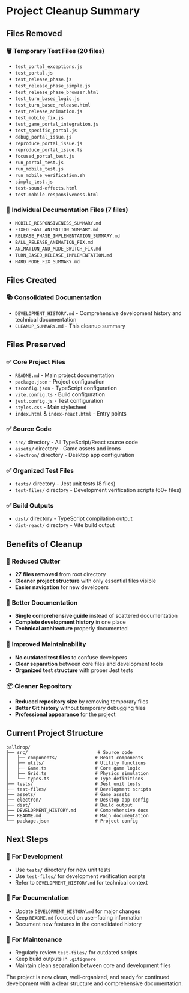 # Project Cleanup Summary

## Files Removed

### 🗑️ **Temporary Test Files (20 files)**
- `test_portal_exceptions.js`
- `test_portal.js` 
- `test_release_phase.js`
- `test_release_phase_simple.js`
- `test_release_phase_browser.html`
- `test_turn_based_logic.js`
- `test_turn_based_release.html`
- `test_release_animation.js`
- `test_mobile_fix.js`
- `test_game_portal_integration.js`
- `test_specific_portal.js`
- `debug_portal_issue.js`
- `reproduce_portal_issue.js`
- `reproduce_portal_issue.ts`
- `focused_portal_test.js`
- `run_portal_test.js`
- `run_mobile_test.js`
- `run_mobile_verification.sh`
- `simple_test.js`
- `test-sound-effects.html`
- `test-mobile-responsiveness.html`

### 📄 **Individual Documentation Files (7 files)**
- `MOBILE_RESPONSIVENESS_SUMMARY.md`
- `FIXED_FAST_ANIMATION_SUMMARY.md`
- `RELEASE_PHASE_IMPLEMENTATION_SUMMARY.md`
- `BALL_RELEASE_ANIMATION_FIX.md`
- `ANIMATION_AND_MODE_SWITCH_FIX.md`
- `TURN_BASED_RELEASE_IMPLEMENTATION.md`
- `HARD_MODE_FIX_SUMMARY.md`

## Files Created

### 📚 **Consolidated Documentation**
- `DEVELOPMENT_HISTORY.md` - Comprehensive development history and technical documentation
- `CLEANUP_SUMMARY.md` - This cleanup summary

## Files Preserved

### ✅ **Core Project Files**
- `README.md` - Main project documentation
- `package.json` - Project configuration
- `tsconfig.json` - TypeScript configuration
- `vite.config.ts` - Build configuration
- `jest.config.js` - Test configuration
- `styles.css` - Main stylesheet
- `index.html` & `index-react.html` - Entry points

### ✅ **Source Code**
- `src/` directory - All TypeScript/React source code
- `assets/` directory - Game assets and icons
- `electron/` directory - Desktop app configuration

### ✅ **Organized Test Files**
- `tests/` directory - Jest unit tests (8 files)
- `test-files/` directory - Development verification scripts (60+ files)

### ✅ **Build Outputs**
- `dist/` directory - TypeScript compilation output
- `dist-react/` directory - Vite build output

## Benefits of Cleanup

### 🎯 **Reduced Clutter**
- **27 files removed** from root directory
- **Cleaner project structure** with only essential files visible
- **Easier navigation** for new developers

### 📖 **Better Documentation**
- **Single comprehensive guide** instead of scattered documentation
- **Complete development history** in one place
- **Technical architecture** properly documented

### 🔧 **Improved Maintainability**
- **No outdated test files** to confuse developers
- **Clear separation** between core files and development tools
- **Organized test structure** with proper Jest tests

### 📦 **Cleaner Repository**
- **Reduced repository size** by removing temporary files
- **Better Git history** without temporary debugging files
- **Professional appearance** for the project

## Current Project Structure

```
balldrop/
├── src/                          # Source code
│   ├── components/              # React components
│   ├── utils/                   # Utility functions
│   ├── Game.ts                  # Core game logic
│   ├── Grid.ts                  # Physics simulation
│   └── types.ts                 # Type definitions
├── tests/                       # Jest unit tests
├── test-files/                  # Development scripts
├── assets/                      # Game assets
├── electron/                    # Desktop app config
├── dist/                        # Build output
├── DEVELOPMENT_HISTORY.md       # Comprehensive docs
├── README.md                    # Main documentation
└── package.json                 # Project config
```

## Next Steps

### 🚀 **For Development**
- Use `tests/` directory for new unit tests
- Use `test-files/` for development verification scripts
- Refer to `DEVELOPMENT_HISTORY.md` for technical context

### 📝 **For Documentation**
- Update `DEVELOPMENT_HISTORY.md` for major changes
- Keep `README.md` focused on user-facing information
- Document new features in the consolidated history

### 🧹 **For Maintenance**
- Regularly review `test-files/` for outdated scripts
- Keep build outputs in `.gitignore`
- Maintain clean separation between core and development files

The project is now clean, well-organized, and ready for continued development with a clear structure and comprehensive documentation.